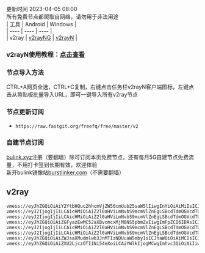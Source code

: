 更新时间 2023-04-05 08:00  
所有免费节点都爬取自网络，请勿用于非法用途  
|  工具  | Android  | Windows  |  
|  ----  | ----   | ----  |  
| v2ray  | [v2rayNG](https://github.com/2dust/v2rayNG/releases/download/1.6.28/v2rayNG_1.6.28_arm64-v8a.apk) | [v2rayN](https://github.com/2dust/v2rayN/releases/download/3.27/v2rayN-Core.zip) |  
### v2rayN使用教程：[点击查看](https://github.com/freefq/tutorials)  
### 节点导入方法  
CTRL+A网页全选，CTRL+C复制，右键点击任务栏v2rayN客户端图标，左键点击从剪贴板批量导入URL，即可一键导入所有v2ray节点  
### 节点更新订阅  
- `https://raw.fastgit.org/freefq/free/master/v2`  
### 自建节点订阅  
[bulink.xyz](https://bulink.xyz)注册（要翻墙）除可订阅本页免费节点，还有每月5G自建节点免费流量，不用打卡签到长期有效，欢迎体验  
新开bulink镜像站[burstlinker.com](https://www.burstlinker.com)（不需要翻墙）  
## v2ray  
```  
vmess://eyJhZGQiOiAiY2YtbHQuc2hhcmVjZW50cmUub25saW5lIiwgInYiOiAiMiIsICJwcyI6ICJnaXRodWIuY29tL2ZyZWVmcSAtIFx1N2Y4ZVx1NTZmZENsb3VkRmxhcmVcdTgyODJcdTcwYjkgMSIsICJwb3J0IjogODAsICJpZCI6ICI4MjNjMzFkYS03MDFmLTQ4M2QtYjM2ZS04OTZlNWNmMDk4N2EiLCAiYWlkIjogIjAiLCAibmV0IjogIndzIiwgInR5cGUiOiAiIiwgImhvc3QiOiAiZHAzLnNjcHJveHkudG9wIiwgInBhdGgiOiAiL3NoaXJrZXIiLCAidGxzIjogIiJ9  
vmess://eyJ2IjogIjIiLCAicHMiOiAiZ2l0aHViLmNvbS9mcmVlZnEgLSBcdTdmOGVcdTU2ZmRDbG91ZEZsYXJlXHU4MjgyXHU3MGI5IDIiLCAiYWRkIjogIjE2Mi4xNTkuMjU1LjIwMCIsICJwb3J0IjogIjgwIiwgImlkIjogIjUyNDY2ZGMyLTM1NTAtNDMxMC05MTBjLTc0YjdiZjhhMDIwZSIsICJhaWQiOiAiMCIsICJzY3kiOiAiYXV0byIsICJuZXQiOiAid3MiLCAidHlwZSI6ICJub25lIiwgImhvc3QiOiAidXMtMS5hY3l1bi5ldS5vcmciLCAicGF0aCI6ICIvIiwgInRscyI6ICIiLCAic25pIjogIiJ9  
vmess://eyJ2IjogIjIiLCAicHMiOiAiZ2l0aHViLmNvbS9mcmVlZnEgLSBcdTdmOGVcdTU2ZmRDbG91ZEZsYXJlXHU4MjgyXHU3MGI5IDMiLCAiYWRkIjogImNmLm5vYXJpZXMuZGUiLCAicG9ydCI6ICI4MDgwIiwgImlkIjogIjAxZDA3Y2RmLWFhNWUtNDg4OS04Y2JkLWJkMmI4ODE3OWE4NSIsICJhaWQiOiAiMCIsICJzY3kiOiAiYXV0byIsICJuZXQiOiAid3MiLCAidHlwZSI6ICJub25lIiwgImhvc3QiOiAiZnQuY2xvdWRmbGFyZS5xdWVzdCIsICJwYXRoIjogIi9hcmllcz9lZD0yMDQ4IiwgInRscyI6ICIiLCAic25pIjogIiIsICJhbHBuIjogIiJ9  
vmess://eyJhZGQiOiAiZGFyazEwMC52aXBvcmcxMjM0NS5pbmZvIiwgImFpZCI6IDAsICJob3N0IjogInQ0Lmw5bGlpaWkuaW5mbyIsICJpZCI6ICI0NTdkMTkzOC1jYjYyLTRjZTctYzEzYS05NmI2ODEyYjlmMDUiLCAibmV0IjogIndzIiwgInBhdGgiOiAiLyIsICJwb3J0IjogODQ0MywgInBzIjogImdpdGh1Yi5jb20vZnJlZWZxIC0gXHU3ZjhlXHU1NmZkICA0IiwgInRscyI6ICJ0bHMiLCAidHlwZSI6ICJhdXRvIiwgInNlY3VyaXR5IjogImF1dG8iLCAic2tpcC1jZXJ0LXZlcmlmeSI6IHRydWUsICJzbmkiOiAiIn0=  
vmess://eyJ2IjogIjIiLCAicHMiOiAiZ2l0aHViLmNvbS9mcmVlZnEgLSBcdTdmOGVcdTU2ZmRDbG91ZEZsYXJlXHU4MjgyXHU3MGI5IDUiLCAiYWRkIjogIm1pbmcyLmtpd2lyZWljaC5jb20iLCAicG9ydCI6ICI0NDMiLCAiaWQiOiAiMThlNWY0MGYtYmRhNi00YzE1LTkzMzQtZTg3Y2RhNjA0N2FmIiwgImFpZCI6ICIwIiwgInNjeSI6ICJhdXRvIiwgIm5ldCI6ICJ3cyIsICJ0eXBlIjogIm5vbmUiLCAiaG9zdCI6ICJtaW5nMi5raXdpcmVpY2guY29tIiwgInBhdGgiOiAiL3JheSIsICJ0bHMiOiAidGxzIiwgInNuaSI6ICIifQ==  
vmess://eyJ2IjogIjIiLCAicHMiOiAiZ2l0aHViLmNvbS9mcmVlZnEgLSBcdTdmOGVcdTU2ZmRDbG91ZEZsYXJlXHU1MTZjXHU1M2Y4Q0ROXHU4MjgyXHU3MGI5IDYiLCAiYWRkIjogInRhcmdldC4yOTIyMjgueHl6IiwgInBvcnQiOiAiODAiLCAiaWQiOiAiMTJiMWJlZDktMTUzNC00MWRiLWE1MzAtYTFkYmY2YzJhN2M2IiwgImFpZCI6ICIwIiwgIm5ldCI6ICJ3cyIsICJ0eXBlIjogIm5vbmUiLCAiaG9zdCI6ICJ1cy1lYXN0LTEuMjkyMjI4Lnh5eiIsICJwYXRoIjogIi9maWxldHJhbnNmZXIiLCAidGxzIjogIiJ9  
vmess://eyJhZGQiOiAiZWJsaXMudmlwb3JnMTIzNDUuaW5mbyIsICJhaWQiOiAiMCIsICJhbHBuIjogIiIsICJmcCI6ICIiLCAiaG9zdCI6ICJ0NC5sOWxpaWlpLmluZm8iLCAiaWQiOiAiNDU3ZDE5MzgtY2I2Mi00Y2U3LWMxM2EtOTZiNjgxMmI5ZjA1IiwgIm5ldCI6ICJ3cyIsICJwYXRoIjogIi8iLCAicG9ydCI6ICI4NDQzIiwgInBzIjogImdpdGh1Yi5jb20vZnJlZWZxIC0gXHU2YjI3XHU3NmRmICA3IiwgInNjeSI6ICJhdXRvIiwgInNuaSI6ICJ0NC5sOWxpaWlpLmluZm8iLCAidGxzIjogInRscyIsICJ0eXBlIjogIiIsICJ2IjogIjIifQ==  
vmess://eyJhZGQiOiAiZXU2LjczOTI1Ni54eXoiLCAiYWlkIjogMCwgImhvc3QiOiAiIiwgImlkIjogIjU3NzVkNTMwLWFiN2EtNDU1Zi1kODQxLTgyYmRjYTU3YjliMiIsICJuZXQiOiAid3MiLCAicGF0aCI6ICIvIiwgInBvcnQiOiA0NDMsICJwcyI6ICJnaXRodWIuY29tL2ZyZWVmcSAtIFx1N2Y4ZVx1NTZmZENsb3VkRmxhcmVcdTUxNmNcdTUzZjhDRE5cdTgyODJcdTcwYjkgOCIsICJ0bHMiOiAidGxzIiwgInR5cGUiOiAiYXV0byIsICJzZWN1cml0eSI6ICJhdXRvIiwgInNraXAtY2VydC12ZXJpZnkiOiB0cnVlLCAic25pIjogIiJ9  
```  
